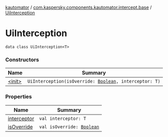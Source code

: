 [kautomator](../../index.md) / [com.kaspersky.components.kautomator.intercept.base](../index.md) / [UiInterception](./index.md)

# UiInterception

`data class UiInterception<T>`

### Constructors

| Name | Summary |
|---|---|
| [&lt;init&gt;](-init-.md) | `UiInterception(isOverride: `[`Boolean`](https://kotlinlang.org/api/latest/jvm/stdlib/kotlin/-boolean/index.html)`, interceptor: T)` |

### Properties

| Name | Summary |
|---|---|
| [interceptor](interceptor.md) | `val interceptor: T` |
| [isOverride](is-override.md) | `val isOverride: `[`Boolean`](https://kotlinlang.org/api/latest/jvm/stdlib/kotlin/-boolean/index.html) |
